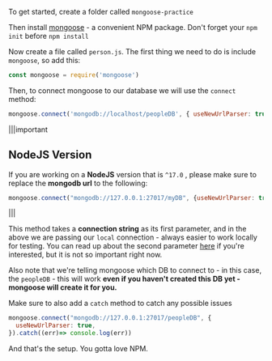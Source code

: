 
To get started, create a folder called `mongoose-practice`

  

Then install [mongoose](https://www.npmjs.com/package/mongoose) - a convenient NPM package. Don't forget your `npm init` before `npm install`

  

Now create a file called `person.js`. The first thing we need to do is include `mongoose`, so add this:

  

```js
const mongoose = require('mongoose')
```
  

Then, to connect mongoose to our database we will use the `connect` method:

  

```js
mongoose.connect('mongodb://localhost/peopleDB', { useNewUrlParser: true })
```


|||important
## NodeJS Version

If you are working on a **NodeJS** version that is `^17.0` , please make sure to replace the **mongodb url** to the following:

```js
mongoose.connect("mongodb://127.0.0.1:27017/myDB", {useNewUrlParser: true,});
```
|||


  

This method takes a **connection string** as its first parameter, and in the above we are passing our `local` connection - always easier to work locally for testing. You can read up about the second parameter [here](https://mongoosejs.com/docs/deprecations.html) if you're interested, but it is not so important right now.

  

Also note that we're telling mongoose which DB to connect to - in this case, the `peopleDB` - this will work **even if you haven't created this DB yet - mongoose will create it for you.**

Make sure to also add a `catch` method to catch any possible issues

```js
mongoose.connect("mongodb://127.0.0.1:27017/peopleDB", {
  useNewUrlParser: true,
}).catch((err)=> console.log(err))
```
And that's the setup. You gotta love NPM.
